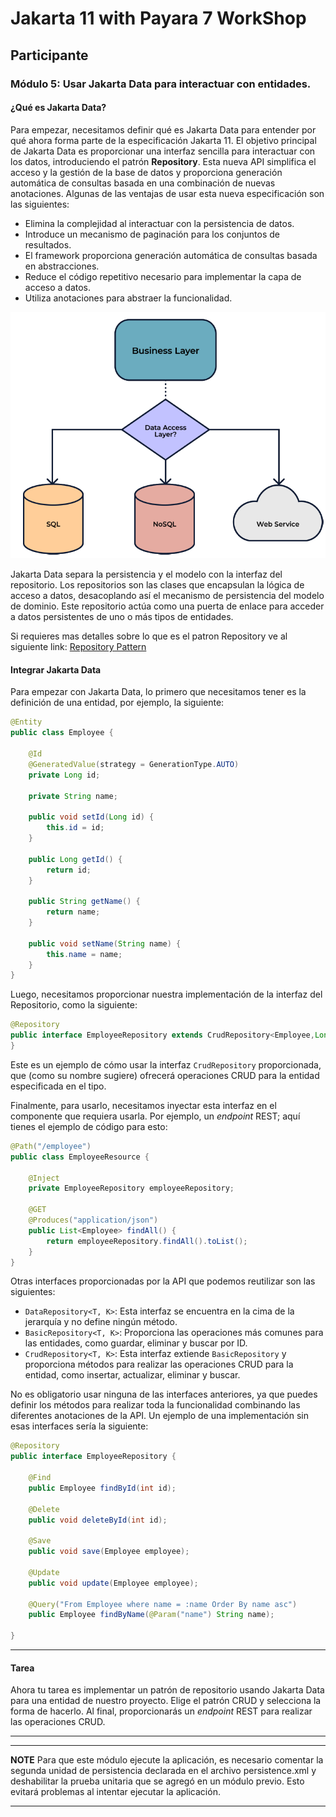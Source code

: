 # Jakarta 11 with Payara 7 WorkShop

## Participante

### **Módulo 5: Usar Jakarta Data para interactuar con entidades.**

#### ¿Qué es Jakarta Data?

Para empezar, necesitamos definir qué es Jakarta Data para entender por qué ahora forma parte de la especificación Jakarta 11. El objetivo principal de Jakarta Data es proporcionar una interfaz sencilla para interactuar con los datos, introduciendo el patrón **Repository**. Esta nueva API simplifica el acceso y la gestión de la base de datos y proporciona generación automática de consultas basada en una combinación de nuevas anotaciones. Algunas de las ventajas de usar esta nueva especificación son las siguientes:

- Elimina la complejidad al interactuar con la persistencia de datos.
- Introduce un mecanismo de paginación para los conjuntos de resultados.
- El framework proporciona generación automática de consultas basada en abstracciones.
- Reduce el código repetitivo necesario para implementar la capa de acceso a datos.
- Utiliza anotaciones para abstraer la funcionalidad.

![Repository Pattern](img/repositoryPattern.png)

Jakarta Data separa la persistencia y el modelo con la interfaz del repositorio. Los repositorios son las clases que encapsulan la lógica de acceso a datos, desacoplando así el mecanismo de persistencia del modelo de dominio. Este repositorio actúa como una puerta de enlace para acceder a datos persistentes de uno o más tipos de entidades.

Si requieres mas detalles sobre lo que es el patron Repository ve al siguiente link: [Repository Pattern](https://deviq.com/design-patterns/repository-pattern)

#### Integrar Jakarta Data

Para empezar con Jakarta Data, lo primero que necesitamos tener es la definición de una entidad, por ejemplo, la siguiente:

```java
@Entity
public class Employee {

    @Id
    @GeneratedValue(strategy = GenerationType.AUTO)
    private Long id;

    private String name;

    public void setId(Long id) {
        this.id = id;
    }

    public Long getId() {
        return id;
    }

    public String getName() {
        return name;
    }

    public void setName(String name) {
        this.name = name;
    }
}
```

Luego, necesitamos proporcionar nuestra implementación de la interfaz del Repositorio, como la siguiente:

```java
@Repository
public interface EmployeeRepository extends CrudRepository<Employee,Long> {
}
```

Este es un ejemplo de cómo usar la interfaz `CrudRepository` proporcionada, que (como su nombre sugiere) ofrecerá operaciones CRUD para la entidad especificada en el tipo.

Finalmente, para usarlo, necesitamos inyectar esta interfaz en el componente que requiera usarla. Por ejemplo, un *endpoint* REST; aquí tienes el ejemplo de código para esto:

```java
@Path("/employee")
public class EmployeeResource {

    @Inject
    private EmployeeRepository employeeRepository;

    @GET
    @Produces("application/json")
    public List<Employee> findAll() {
        return employeeRepository.findAll().toList();
    }
}
```

Otras interfaces proporcionadas por la API que podemos reutilizar son las siguientes:

- `DataRepository<T, K>`: Esta interfaz se encuentra en la cima de la jerarquía y no define ningún método.
- `BasicRepository<T, K>`: Proporciona las operaciones más comunes para las entidades, como guardar, eliminar y buscar por ID.
- `CrudRepository<T, K>`: Esta interfaz extiende `BasicRepository` y proporciona métodos para realizar las operaciones CRUD para la entidad, como insertar, actualizar, eliminar y buscar.

No es obligatorio usar ninguna de las interfaces anteriores, ya que puedes definir los métodos para realizar toda la funcionalidad combinando las diferentes anotaciones de la API. Un ejemplo de una implementación sin esas interfaces sería la siguiente:

```java
@Repository
public interface EmployeeRepository {

    @Find
    public Employee findById(int id);

    @Delete
    public void deleteById(int id);

    @Save
    public void save(Employee employee);

    @Update
    public void update(Employee employee);

    @Query("From Employee where name = :name Order By name asc")
    public Employee findByName(@Param("name") String name);

}
```

-----

#### **Tarea**

Ahora tu tarea es implementar un patrón de repositorio usando Jakarta Data para una entidad de nuestro proyecto. Elige el patrón CRUD y selecciona la forma de hacerlo. Al final, proporcionarás un *endpoint* REST para realizar las operaciones CRUD.

-----

---
**NOTE**
Para que este módulo ejecute la aplicación, es necesario comentar la segunda unidad de persistencia declarada en el archivo persistence.xml y deshabilitar la prueba unitaria que se agregó en un módulo previo. Esto evitará problemas al intentar ejecutar la aplicación.

---

